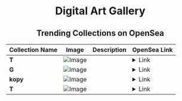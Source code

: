 <div align="center">

# Digital Art Gallery

## Trending Collections on OpenSea

| Collection Name                       | Image                                                                                     | Description                       | OpenSea Link                                                                                          |
|---------------------------------------|-------------------------------------------------------------------------------------------|-----------------------------------|--------------------------------------------------------------------------------------------------------|
| **T** | ![Image](https://i.seadn.io/s/raw/files/996913debefdf1bfb635c222ad2c92ea.jpg?w=500&auto=format?w=200&auto=format) |  | <details><summary>Link</summary>[T](https://opensea.io/collection/t-2465)</details> |
| **G** | ![Image](https://i.seadn.io/s/raw/files/ac06a72eb8661259c05b6687c03ee841.jpg?w=500&auto=format?w=200&auto=format) |  | <details><summary>Link</summary>[G](https://opensea.io/collection/g-2082)</details> |
| **kopy** | ![Image](https://i.seadn.io/s/raw/files/77c0dc72238acdbcf84773f6615e2f92.jpg?w=500&auto=format?w=200&auto=format) |  | <details><summary>Link</summary>[kopy](https://opensea.io/collection/kopy-1)</details> |
| **T** | ![Image](https://i.seadn.io/s/raw/files/996913debefdf1bfb635c222ad2c92ea.jpg?w=500&auto=format?w=200&auto=format) |  | <details><summary>Link</summary>[T](https://opensea.io/collection/t-2464)</details> |

</div>